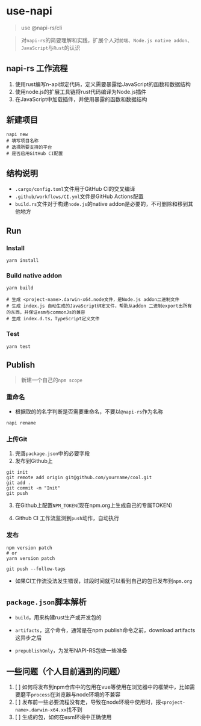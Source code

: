 # use-napi

> use @napi-rs/cli

> 对`napi-rs`的简要理解和实践，扩展个人对`前端`、`Node.js native addon`、`JavaScript`与`Rust`的认识

## napi-rs 工作流程
1. 使用rust编写n-api绑定代码，定义需要暴露给JavaScript的函数和数据结构
2. 使用node.js的扩展工具链将rust代码编译为Node.js插件
3. 在JavaScript中加载插件，并使用暴露的函数和数据结构

## 新建项目

```shell
napi new
# 填写项目名称
# 选择所要支持的平台
# 是否启用GitHub CI配置
````

## 结构说明

- `.cargo/config.toml`文件用于GitHub CI的交叉编译
- `.github/workflows/CI.yml`文件是GitHub Actions配置
- `build.rs`文件对于构建`node.js`的native addon是必要的，不可删除和移到其他地方

## Run

### Install

```shell
yarn install
```

### Build native addon

```shell
yarn build

# 生成 <project-name>.darwin-x64.node文件，是Node.js addon二进制文件
# 生成 index.js 自动生成的JavaScript绑定文件，帮助从addon 二进制export出所有的东西，并保证esm与commonJs的兼容
# 生成 index.d.ts，TypeScript定义文件
```

### Test

```shell
yarn test
```

## Publish

> 新建一个自己的`npm scope`

### 重命名

- 根据取的的名字判断是否需要重命名，不要以`@napi-rs`作为名称

```shell
napi rename
```

### 上传Git

1. 完善`package.json`中的必要字段
2. 发布到Github上

```shell
git init
git remote add origin git@github.com/yourname/cool.git
git add .
git commit -m "Init"
git push
```
3. 在Github上配置`NPM_TOKEN`(现在npm.org上生成自己的专属TOKEN)

4. Github CI 工作流监测到`push`动作，自动执行

### 发布

```shell
npm version patch 
# or
yarn version patch

git push --follow-tags
```

- 如果CI工作流没法发生错误，过段时间就可以看到自己的包已发布到`npm.org`

## `package.json`脚本解析

- `build`，用来构建rust生产或开发包的

- `artifacts`，这个命令，通常是在npm publish命令之前，download artifacts 这异步之后

- `prepublishOnly`，为发布NAPI-RS包做一些准备

## 一些问题（个人目前遇到的问题）
1. [ ] 如何将发布到npm仓库中的包用在vue等使用在浏览器中的框架中，比如需要磨平`process`在浏览器与node环境的不兼容
2. [ ] 发布前一些必要流程没有走，导致在node环境中使用时，报`<project-name>.darwin-x64.xx`找不到
3. [ ] 生成的包，如何在esm环境中正确使用

